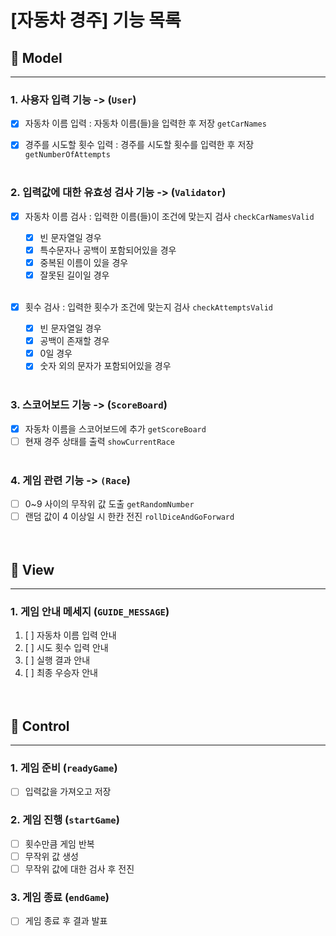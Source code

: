 # [자동차 경주] 기능 목록

## 🔵 Model

---

### 1. 사용자 입력 기능 -> (`User`)

- [x] 자동차 이름 입력 : 자동차 이름(들)을 입력한 후 저장 `getCarNames`

- [x] 경주를 시도할 횟수 입력 : 경주를 시도할 횟수를 입력한 후 저장 `getNumberOfAttempts`<br /><br />

### 2. 입력값에 대한 유효성 검사 기능 -> (`Validator`)

- [x] 자동차 이름 검사 : 입력한 이름(들)이 조건에 맞는지 검사 `checkCarNamesValid`

  - [x] 빈 문자열일 경우
  - [x] 특수문자나 공백이 포함되어있을 경우
  - [x] 중복된 이름이 있을 경우
  - [x] 잘못된 길이일 경우<br /><br />

- [x] 횟수 검사 : 입력한 횟수가 조건에 맞는지 검사 `checkAttemptsValid`
  - [x] 빈 문자열일 경우
  - [x] 공백이 존재할 경우
  - [x] 0일 경우
  - [x] 숫자 외의 문자가 포함되어있을 경우<br /><br />

### 3. 스코어보드 기능 -> (`ScoreBoard`)

- [x] 자동차 이름을 스코어보드에 추가 `getScoreBoard`
- [ ] 현재 경주 상태를 출력 `showCurrentRace`<br /><br />

### 4. 게임 관련 기능 -> `(Race`)

- [ ] 0~9 사이의 무작위 값 도출 `getRandomNumber`
- [ ] 랜덤 값이 4 이상일 시 한칸 전진 `rollDiceAndGoForward`<br /><br /><br />

## 🔵 View

---

### 1. 게임 안내 메세지 (`GUIDE_MESSAGE`)

1. [ ] 자동차 이름 입력 안내
2. [ ] 시도 횟수 입력 안내
3. [ ] 실행 결과 안내
4. [ ] 최종 우승자 안내<br /><br /><br />

## 🔵 Control

---

### 1. 게임 준비 (`readyGame`)

- [ ] 입력값을 가져오고 저장<br />

### 2. 게임 진행 (`startGame`)

- [ ] 횟수만큼 게임 반복
- [ ] 무작위 값 생성
- [ ] 무작위 값에 대한 검사 후 전진<br />

### 3. 게임 종료 (`endGame`)

- [ ] 게임 종료 후 결과 발표<br /><br /><br />
